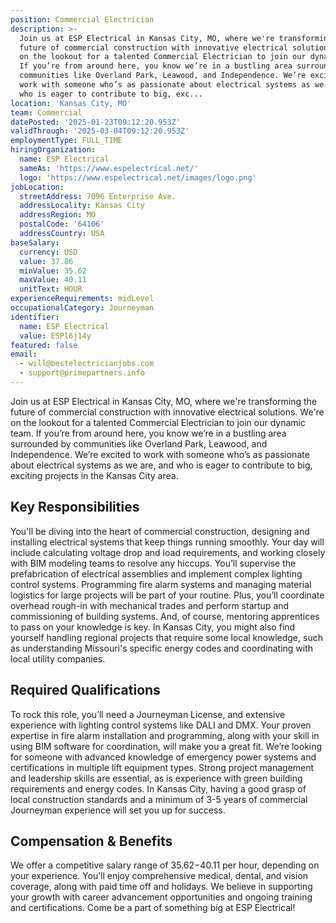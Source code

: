 ```yaml
---
position: Commercial Electrician
description: >-
  Join us at ESP Electrical in Kansas City, MO, where we're transforming the
  future of commercial construction with innovative electrical solutions. We're
  on the lookout for a talented Commercial Electrician to join our dynamic team.
  If you’re from around here, you know we’re in a bustling area surrounded by
  communities like Overland Park, Leawood, and Independence. We’re excited to
  work with someone who’s as passionate about electrical systems as we are, and
  who is eager to contribute to big, exc...
location: 'Kansas City, MO'
team: Commercial
datePosted: '2025-01-23T09:12:20.953Z'
validThrough: '2025-03-04T09:12:20.953Z'
employmentType: FULL_TIME
hiringOrganization:
  name: ESP Electrical
  sameAs: 'https://www.espelectrical.net/'
  logo: 'https://www.espelectrical.net/images/logo.png'
jobLocation:
  streetAddress: 7096 Enterprise Ave.
  addressLocality: Kansas City
  addressRegion: MO
  postalCode: '64106'
  addressCountry: USA
baseSalary:
  currency: USD
  value: 37.86
  minValue: 35.62
  maxValue: 40.11
  unitText: HOUR
experienceRequirements: midLevel
occupationalCategory: Journeyman
identifier:
  name: ESP Electrical
  value: ESPl6j14y
featured: false
email:
  - will@bestelectricianjobs.com
  - support@primepartners.info
---
```




Join us at ESP Electrical in Kansas City, MO, where we're transforming the future of commercial construction with innovative electrical solutions. We're on the lookout for a talented Commercial Electrician to join our dynamic team. If you’re from around here, you know we’re in a bustling area surrounded by communities like Overland Park, Leawood, and Independence. We’re excited to work with someone who’s as passionate about electrical systems as we are, and who is eager to contribute to big, exciting projects in the Kansas City area.

## Key Responsibilities
You'll be diving into the heart of commercial construction, designing and installing electrical systems that keep things running smoothly. Your day will include calculating voltage drop and load requirements, and working closely with BIM modeling teams to resolve any hiccups. You’ll supervise the prefabrication of electrical assemblies and implement complex lighting control systems. Programming fire alarm systems and managing material logistics for large projects will be part of your routine. Plus, you’ll coordinate overhead rough-in with mechanical trades and perform startup and commissioning of building systems. And, of course, mentoring apprentices to pass on your knowledge is key. In Kansas City, you might also find yourself handling regional projects that require some local knowledge, such as understanding Missouri's specific energy codes and coordinating with local utility companies.

## Required Qualifications
To rock this role, you’ll need a Journeyman License, and extensive experience with lighting control systems like DALI and DMX. Your proven expertise in fire alarm installation and programming, along with your skill in using BIM software for coordination, will make you a great fit. We’re looking for someone with advanced knowledge of emergency power systems and certifications in multiple lift equipment types. Strong project management and leadership skills are essential, as is experience with green building requirements and energy codes. In Kansas City, having a good grasp of local construction standards and a minimum of 3-5 years of commercial Journeyman experience will set you up for success.

## Compensation & Benefits
We offer a competitive salary range of $35.62-$40.11 per hour, depending on your experience. You’ll enjoy comprehensive medical, dental, and vision coverage, along with paid time off and holidays. We believe in supporting your growth with career advancement opportunities and ongoing training and certifications. Come be a part of something big at ESP Electrical!
